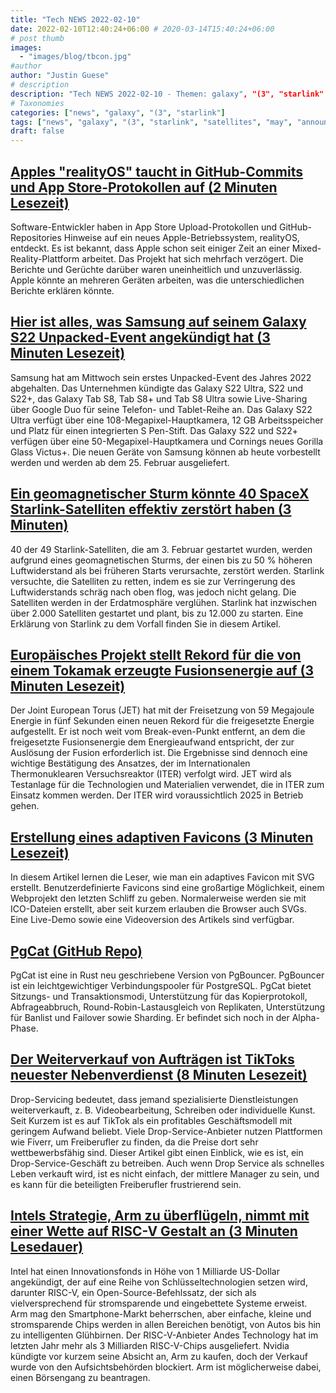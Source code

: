 ```yaml
---
title: "Tech NEWS 2022-02-10"
date: 2022-02-10T12:40:24+06:00 # 2020-03-14T15:40:24+06:00
# post thumb
images:
  - "images/blog/tbcon.jpg"
#author
author: "Justin Guese"
# description
description: "Tech NEWS 2022-02-10 - Themen: galaxy", "(3", "starlink"
# Taxonomies
categories: ["news", "galaxy", "(3", "starlink"]
tags: ["news", "galaxy", "(3", "starlink", "satellites", "may", "announced"]
draft: false
---
```


## [Apples "realityOS" taucht in GitHub-Commits und App Store-Protokollen auf (2 Minuten Lesezeit)](https://arstechnica.com/gadgets/2022/02/devs-discover-realityos-hints-in-apple-logs-and-code/)

 Software-Entwickler haben in App Store Upload-Protokollen und GitHub-Repositories Hinweise auf ein neues Apple-Betriebssystem, realityOS, entdeckt. Es ist bekannt, dass Apple schon seit einiger Zeit an einer Mixed-Reality-Plattform arbeitet. Das Projekt hat sich mehrfach verzögert. Die Berichte und Gerüchte darüber waren uneinheitlich und unzuverlässig. Apple könnte an mehreren Geräten arbeiten, was die unterschiedlichen Berichte erklären könnte.

## [Hier ist alles, was Samsung auf seinem Galaxy S22 Unpacked-Event angekündigt hat (3 Minuten Lesezeit)](https://www.engadget.com/samsung-galaxy-s22-unpacked-news-181636961.html)

 Samsung hat am Mittwoch sein erstes Unpacked-Event des Jahres 2022 abgehalten. Das Unternehmen kündigte das Galaxy S22 Ultra, S22 und S22+, das Galaxy Tab S8, Tab S8+ und Tab S8 Ultra sowie Live-Sharing über Google Duo für seine Telefon- und Tablet-Reihe an. Das Galaxy S22 Ultra verfügt über eine 108-Megapixel-Hauptkamera, 12 GB Arbeitsspeicher und Platz für einen integrierten S Pen-Stift. Das Galaxy S22 und S22+ verfügen über eine 50-Megapixel-Hauptkamera und Cornings neues Gorilla Glass Victus+. Die neuen Geräte von Samsung können ab heute vorbestellt werden und werden ab dem 25. Februar ausgeliefert.

## [Ein geomagnetischer Sturm könnte 40 SpaceX Starlink-Satelliten effektiv zerstört haben (3 Minuten)](https://www.theverge.com/2022/2/8/22924561/spacex-starlink-satellites-geomagnetic-storm)

 40 der 49 Starlink-Satelliten, die am 3. Februar gestartet wurden, werden aufgrund eines geomagnetischen Sturms, der einen bis zu 50 % höheren Luftwiderstand als bei früheren Starts verursachte, zerstört werden. Starlink versuchte, die Satelliten zu retten, indem es sie zur Verringerung des Luftwiderstands schräg nach oben flog, was jedoch nicht gelang. Die Satelliten werden in der Erdatmosphäre verglühen. Starlink hat inzwischen über 2.000 Satelliten gestartet und plant, bis zu 12.000 zu starten. Eine Erklärung von Starlink zu dem Vorfall finden Sie in diesem Artikel.

## [Europäisches Projekt stellt Rekord für die von einem Tokamak erzeugte Fusionsenergie auf (3 Minuten Lesezeit)](https://arstechnica.com/science/2022/02/european-project-sets-a-record-for-fusion-energy-produced-by-a-tokamak/)

 Der Joint European Torus (JET) hat mit der Freisetzung von 59 Megajoule Energie in fünf Sekunden einen neuen Rekord für die freigesetzte Energie aufgestellt. Er ist noch weit vom Break-even-Punkt entfernt, an dem die freigesetzte Fusionsenergie dem Energieaufwand entspricht, der zur Auslösung der Fusion erforderlich ist. Die Ergebnisse sind dennoch eine wichtige Bestätigung des Ansatzes, der im Internationalen Thermonuklearen Versuchsreaktor (ITER) verfolgt wird. JET wird als Testanlage für die Technologien und Materialien verwendet, die in ITER zum Einsatz kommen werden. Der ITER wird voraussichtlich 2025 in Betrieb gehen.

## [Erstellung eines adaptiven Favicons (3 Minuten Lesezeit)](https://web.dev/building-an-adaptive-favicon/)

 In diesem Artikel lernen die Leser, wie man ein adaptives Favicon mit SVG erstellt. Benutzerdefinierte Favicons sind eine großartige Möglichkeit, einem Webprojekt den letzten Schliff zu geben. Normalerweise werden sie mit ICO-Dateien erstellt, aber seit kurzem erlauben die Browser auch SVGs. Eine Live-Demo sowie eine Videoversion des Artikels sind verfügbar.

## [PgCat (GitHub Repo)](https://github.com/levkk/pgcat)

 PgCat ist eine in Rust neu geschriebene Version von PgBouncer. PgBouncer ist ein leichtgewichtiger Verbindungspooler für PostgreSQL. PgCat bietet Sitzungs- und Transaktionsmodi, Unterstützung für das Kopierprotokoll, Abfrageabbruch, Round-Robin-Lastausgleich von Replikaten, Unterstützung für Banlist und Failover sowie Sharding. Er befindet sich noch in der Alpha-Phase.

## [Der Weiterverkauf von Aufträgen ist TikToks neuester Nebenverdienst (8 Minuten Lesezeit)](https://www.theverge.com/22905356/gig-work-drop-shipping-fiverr-tiktok)

 Drop-Servicing bedeutet, dass jemand spezialisierte Dienstleistungen weiterverkauft, z. B. Videobearbeitung, Schreiben oder individuelle Kunst. Seit Kurzem ist es auf TikTok als ein profitables Geschäftsmodell mit geringem Aufwand beliebt. Viele Drop-Service-Anbieter nutzen Plattformen wie Fiverr, um Freiberufler zu finden, da die Preise dort sehr wettbewerbsfähig sind. Dieser Artikel gibt einen Einblick, wie es ist, ein Drop-Service-Geschäft zu betreiben. Auch wenn Drop Service als schnelles Leben verkauft wird, ist es nicht einfach, der mittlere Manager zu sein, und es kann für die beteiligten Freiberufler frustrierend sein.

## [Intels Strategie, Arm zu überflügeln, nimmt mit einer Wette auf RISC-V Gestalt an (3 Minuten Lesedauer)](https://arstechnica.com/tech-policy/2022/02/intels-strategy-for-outflanking-arm-takes-shape-with-bet-on-risc-v/?comments=1)

 Intel hat einen Innovationsfonds in Höhe von 1 Milliarde US-Dollar angekündigt, der auf eine Reihe von Schlüsseltechnologien setzen wird, darunter RISC-V, ein Open-Source-Befehlssatz, der sich als vielversprechend für stromsparende und eingebettete Systeme erweist. Arm mag den Smartphone-Markt beherrschen, aber einfache, kleine und stromsparende Chips werden in allen Bereichen benötigt, von Autos bis hin zu intelligenten Glühbirnen. Der RISC-V-Anbieter Andes Technology hat im letzten Jahr mehr als 3 Milliarden RISC-V-Chips ausgeliefert. Nvidia kündigte vor kurzem seine Absicht an, Arm zu kaufen, doch der Verkauf wurde von den Aufsichtsbehörden blockiert. Arm ist möglicherweise dabei, einen Börsengang zu beantragen.


